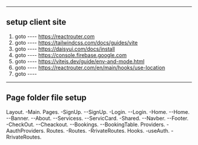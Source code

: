 -----------------
 setup client site
 -----------------

1. goto ---- https://reactrouter.com
2. goto ---- https://tailwindcss.com/docs/guides/vite
3. goto ---- https://daisyui.com/docs/install
4. goto ---- https://console.firebase.google.com
5. goto ---- https://vitejs.dev/guide/env-and-mode.html
6. goto ---- https://reactrouter.com/en/main/hooks/use-location
7. goto ---- 

 -----------------
 Page folder file setup
 -----------------
Layout.
 -Main.
Pages.
 -SignUp.
  --SignUp.
 -Login.
  --Login.
 -Home.
  --Home.
  --Banner.
  --About.
  --Servicess.
  --ServicCard.
 -Shared.
  --Navber.
  --Footer.
 -CheckOut.
  --Cheackout.
  --Bookings.
  --BookingTable.
Providers.
 -AauthProviders.
Routes.
 -Routes.
 -RrivateRoutes.
Hooks.
 -useAuth.
 -RrivateRoutes.

<!-- .eslintrc.cjs ---  rules: {'react/prop-types': 'off', }







 -----------------
 setup server site
 -----------------

1. goto ---- https://expressjs.com/en/starter/installing.html

2. create index.js and type
const express = require('express')
const app = express()
const cors = require('cors')
require('dotenv').config()
const port = process.env.PORT || 5000;

// middleware
app.use(cors())
app.use(express.json());

3. package.json
"scripts": {
    "start": "node index.js",
  },

4. goto ---- https://cloud.mongodb.com/v2/6623bee6440aa14866eca3c7#/clusters/connect?clusterId=Cluster0
5. goto ---- https://www.npmjs.com/package/dotenv
6. goto ---- https://www.mongodb.com/docs/drivers/node/current/usage-examples/find


 -----------------
 jwt setup
 -----------------
7. goto ---- https://github.com/auth0/node-jsonwebtoken
8. goto ---- https://expressjs.com/en/resources/middleware/cookie-parser.html
9. goto ---- https://www.npmjs.com/package/cors
10. goto ---- 7 no verify token
11. goto ---- 
12. goto ---- 



* secret key genarate
require('crypto').randomBytes(64).toString('hex')

